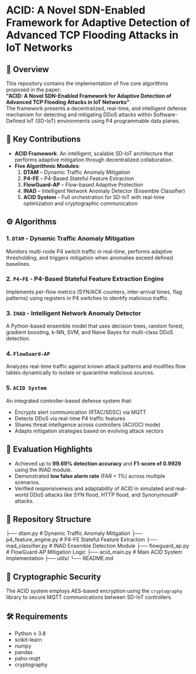 # ACID: A Novel SDN-Enabled Framework for Adaptive Detection of Advanced TCP Flooding Attacks in IoT Networks

## 📄 Overview

This repository contains the implementation of five core algorithms proposed in the paper:  
**"ACID: A Novel SDN-Enabled Framework for Adaptive Detection of Advanced TCP Flooding Attacks in IoT Networks"**.  
The framework presents a decentralized, real-time, and intelligent defense mechanism for detecting and mitigating DDoS attacks within Software-Defined IoT (SD-IoT) environments using P4 programmable data planes.

## 🧠 Key Contributions

- **ACID Framework**: An intelligent, scalable SD-IoT architecture that performs adaptive mitigation through decentralized collaboration.
- **Five Algorithmic Modules**:
  1. **DTAM** – Dynamic Traffic Anomaly Mitigation
  2. **P4-FE** – P4-Based Stateful Feature Extraction
  3. **FlowGuard-AP** – Flow-based Adaptive Protection
  4. **INAD** – Intelligent Network Anomaly Detector (Ensemble Classifier)
  5. **ACID System** – Full orchestration for SD-IoT with real-time optimization and cryptographic communication

## ⚙️ Algorithms

### 1. `DTAM` - Dynamic Traffic Anomaly Mitigation
Monitors multi-node P4 switch traffic in real-time, performs adaptive thresholding, and triggers mitigation when anomalies exceed defined baselines.

### 2. `P4-FE` - P4-Based Stateful Feature Extraction Engine
Implements per-flow metrics (SYN/ACK counters, inter-arrival times, flag patterns) using registers in P4 switches to identify malicious traffic.

### 3. `INAD` - Intelligent Network Anomaly Detector
A Python-based ensemble model that uses decision trees, random forest, gradient boosting, k-NN, SVM, and Naive Bayes for multi-class DDoS detection.

### 4. `FlowGuard-AP`
Analyzes real-time traffic against known attack patterns and modifies flow tables dynamically to isolate or quarantine malicious sources.

### 5. `ACID System`
An integrated controller-based defense system that:
- Encrypts alert communication (RTAC/SDSC) via MQTT
- Detects DDoS via real-time P4 traffic features
- Shares threat intelligence across controllers (ACI/GCI mode)
- Adapts mitigation strategies based on evolving attack vectors

## 🧪 Evaluation Highlights

- Achieved up to **99.69% detection accuracy** and **F1-score of 0.9929** using the INAD module.
- Demonstrated **low false alarm rate** (FAR < 1%) across multiple scenarios.
- Verified responsiveness and adaptability of ACID in simulated and real-world DDoS attacks like SYN flood, HTTP flood, and SynonymousIP attacks.

## 📁 Repository Structure

├── dtam.py # Dynamic Traffic Anomaly Mitigation
├── p4_feature_engine.py # P4-FE Stateful Feature Extraction
├── inad_classifier.py # INAD Ensemble Detection Module
├── flowguard_ap.py # FlowGuard-AP Mitigation Logic
├── acid_main.py # Main ACID System Implementation
├── utils/ 
└── README.md 

## 🔐 Cryptographic Security

The ACID system employs AES-based encryption using the `cryptography` library to secure MQTT communications between SD-IoT controllers.

## 🛠 Requirements

- Python ≥ 3.8
- scikit-learn
- numpy
- pandas
- paho-mqtt
- cryptography
